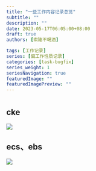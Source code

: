 ```yaml
---
title: "一些工作内容记录总览"
subtitle: ""
description: ""
date: 2023-05-17T06:05:00+08:00
draft: true
authors: [索隆不喝酒]

tags: [工作记录]
series: [偏工作性质记录]
categories: [task-bugfix]
series_weight: 1
seriesNavigation: true
featuredImage: ""
featuredImagePreview: ""
---
```

<!--more-->
#

## cke


![](images/posts/中国系统.png)

## ecs、ebs

![](images/posts/Pasted%20image%2020230522211423.png)